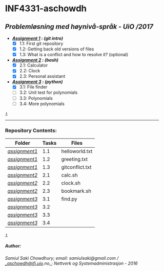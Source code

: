 # INF4331-aschowdh #

## *Problemløsning med høynivå-språk - UiO /2017* ##

* ___[Assignment 1](https://github.com/UiO-INF3331/INF3331-aschowdh/blob/master/assignment2/assignment_1.pdf) : (git intro)___
	- [x] 1.1: First git repository
	- [x] 1.2: Getting back old versions of files
	- [x] 1.3: What is a conflict and how to resolve it? (optional)

* ___[Assignment 2](https://github.com/UiO-INF3331/INF3331-aschowdh/blob/master/assignment2/assignment_2.pdf) : (bash)___
	- [x] 2.1: Calculator
	- [x] 2.2: Clock
	- [x] 2.3: Personal assistant

* ___[Assignment 3](https://github.com/UiO-INF3331/INF3331-aschowdh/blob/master/assignment3/assignment_3.pdf) : (python)___
	- [x] 3.1: File finder
	- [ ] 3.2: Unit test for polynomials
	- [ ] 3.3: Polynomials
	- [ ] 3.4: More polynomials

[<kbd>↑</kbd>](https://github.com/UiO-INF3331/INF3331-aschowdh#inf4331-aschowdh)
- - - - 

### Repository Contents: ### 

Folder		|	Tasks	|	Files
-----------	| -------------	| --------------
[*assignment1*](https://github.com/UiO-INF3331/INF3331-aschowdh/tree/master/assignment1)	| 1.1		| helloworld.txt
[*assignment1*](https://github.com/UiO-INF3331/INF3331-aschowdh/tree/master/assignment1)	| 1.2 		| greeting.txt
[*assignment1*](https://github.com/UiO-INF3331/INF3331-aschowdh/tree/master/assignment1)	| 1.3 		| gitconflict.txt
[*assignment2*](https://github.com/UiO-INF3331/INF3331-aschowdh/tree/master/assignment2)	| 2.1		| calc.sh
[*assignment2*](https://github.com/UiO-INF3331/INF3331-aschowdh/tree/master/assignment2)	| 2.2		| clock.sh
[*assignment2*](https://github.com/UiO-INF3331/INF3331-aschowdh/tree/master/assignment2)	| 2.3		| bookmark.sh
[*assignment3*](https://github.com/UiO-INF3331/INF3331-aschowdh/tree/master/assignment3)	| 3.1		| find.py
[*assignment3*](https://github.com/UiO-INF3331/INF3331-aschowdh/tree/master/assignment3)	| 3.2		| 
[*assignment3*](https://github.com/UiO-INF3331/INF3331-aschowdh/tree/master/assignment3)	| 3.3		| 
[*assignment3*](https://github.com/UiO-INF3331/INF3331-aschowdh/tree/master/assignment3)	| 3.4		| 


[<kbd>↑</kbd>](https://github.com/UiO-INF3331/INF3331-aschowdh#repository-contents)

##### Author:
###### _Samiul Saki Chowdhury_; *email: _samiulsaki@gmail.com_ / _aschowdh@ifi.uio.no_*; *Nettverk og Systemadministrasjon - 2016*
